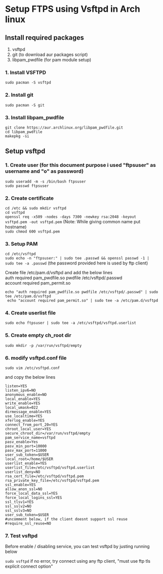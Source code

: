 # Setup FTPS using Vsftpd in Arch linux

## Install required packages
1. vsftpd
2. git (to download aur packages script)
3. libpam_pwdfile (for pam module setup)

### 1. Install VSFTPD
```sudo pacman -S vsftpd```

### 2. Install git
```sudo pacman -S git```

### 3. Install libpam_pwdfile
```git clone https://aur.archlinux.org/libpam_pwdfile.git``` </br>
```cd libpam_pwdfile```</br>
```makepkg -si```</br>

## Setup vsftpd
### 1. Create user (for this document purpose i used "ftpsuser" as username and "o" as password) </br>
```sudo useradd -m -s /bin/bash ftpsuser```</br>
```sudo passwd ftpsuser```</br>

### 2. Create certificate </br>
```cd /etc && sudo mkdir vsftpd```</br>
```cd vsftpd```</br>
```openssl req -x509 -nodes -days 7300 -newkey rsa:2048 -keyout vsftpd.pem -out vsftpd.pem```
(Note: While giving common name put hostname)</br>
```sudo chmod 600 vsftpd.pem``` </br>

### 3. Setup PAM
```cd /etc/vsftpd ``` <br>
```sudo echo -n "ftpsuser:" | sudo tee .passwd && openssl passwd -1 | sudo tee -a .passwd```
(the password provided here is used by ftp client) <br>

Create file /etc/pam.d/vsftpd and add the below lines <br>
auth required pam_pwdfile.so pwdfile /etc/vsftpd/.passwd <br>
account required pam_permit.so <br>

```echo "auth required pam_pwdfile.so pwdfile /etc/vsftpd/.passwd" | sudo tee /etc/pam.d/vsftpd``` <br>
``` echo "account required pam_permit.so" | sudo tee -a /etc/pam.d/vsftpd``` <br>

### 4. Create userlist file
```sudo echo ftpsuser | sudo tee -a /etc/vsftpd/vsftpd.userlist```

### 5. Create empty ch_root dir
```sudo mkdir -p /var/run/vsftpd/empty```

### 6. modify vsftpd.conf file

```sudo vim /etc/vsftpd.conf ```

and copy the below lines

```
listen=YES
listen_ipv6=NO
anonymous_enable=NO
local_enable=YES
write_enable=YES
local_umask=022
dirmessage_enable=YES
use_localtime=YES
xferlog_enable=YES
connect_from_port_20=YES
chroot_local_user=YES
secure_chroot_dir=/var/run/vsftpd/empty
pam_service_name=vsftpd
pasv_enable=Yes
pasv_min_port=10000
pasv_max_port=11000
user_sub_token=$USER
local_root=/home/$USER
userlist_enable=YES
userlist_file=/etc/vsftpd/vsftpd.userlist
userlist_deny=NO
rsa_cert_file=/etc/vsftpd/vsftpd.pem
rsa_private_key_file=/etc/vsftpd/vsftpd.pem
ssl_enable=YES
allow_anon_ssl=NO
force_local_data_ssl=YES
force_local_logins_ssl=YES
ssl_tlsv1=YES
ssl_sslv2=NO
ssl_sslv3=NO
user_sub_token=$USER
#uncomment below, if the client doesnt support ssl reuse
#require_ssl_reuse=NO 
```

### 7. Test vsftpd
Before enable / disabling service, you can test vsftpd by justing running below

``` sudo vsftpd ```
if no error, try connect using any ftp client, "must use ftp tls explicit connect option"
